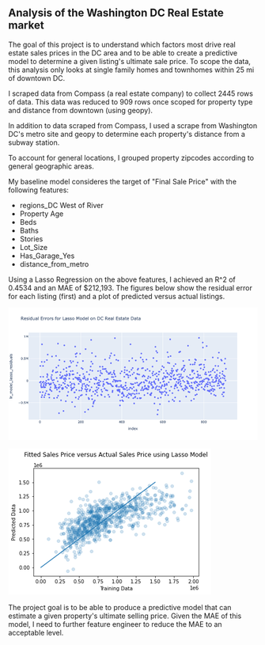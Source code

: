 ## Analysis of the Washington DC Real Estate market

The goal of this project is to understand which factors most drive real estate sales prices in the DC area and to be able to create a predictive model to determine a given listing's ultimate sale price. To scope the data, this analysis only looks at single family homes and townhomes within 25 mi of downtown DC. 

I scraped data from Compass (a real estate company) to collect 2445 rows of data. This data was reduced to 909 rows once scoped for property type and distance from downtown (using geopy).

In addition to data scraped from Compass, I used a scrape from Washington DC's metro site and geopy to determine each property's distance from a subway station. 

To account for general locations, I grouped property zipcodes according to general geographic areas. 

My baseline model consideres the target of "Final Sale Price" with the following features:
- regions_DC West of River
- Property Age
- Beds
- Baths
- Stories
- Lot_Size
- Has_Garage_Yes
- distance_from_metro

Using a Lasso Regression on the above features, I achieved an R^2 of 0.4534 and an MAE of $212,193. The figures below show the residual error for each listing (first) and a plot of predicted versus actual listings. 

![](newplot.png)

![](regression_scatter.png)


The project goal is to be able to produce a predictive model that can estimate a given property's ultimate selling price. Given the MAE of this model, I need to further feature engineer to reduce the MAE to an acceptable level. 


